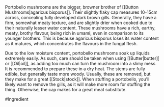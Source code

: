 Portobello mushrooms are the bigger, browner brother of [[Button Mushrooms|agaricus bisporus]]. Their slightly flaky cap measures 10-15cm across, concealing fully developed dark brown gills. Generally, they have a firm, somewhat meaty texture, and are slightly drier when cooked due to their naturally lesser water content. These mushrooms have a rich, earthy, meaty, brothy flavour, being rich in umami, even in comparison to its younger brothers. This is because agaricus bisporus loses its water content as it matures, which concentrates the flavours in the fungal flesh. 

Due to the low moisture content, portobello mushrooms soak up liquids extremely easily. As such, care should be taken when using [[Butter|butter]] or [[Oil|oil]], as adding too much can turn the mushroom into a slimy mess. It is recommended to prepare these in a dry heat.
The stems are fully edible, but generally taste more woody. Usually, these are removed, but they make for a great [[Stock|stock]]. When stuffing a portobello, you'll likely want to remove the gills, as it will make more room for stuffing the thing. Otherwise, the cap makes for a great meat substitute.

#Ingredient 